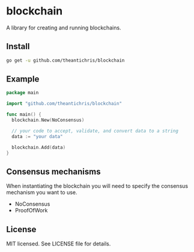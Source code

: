 # blockchain

A library for creating and running blockchains.

## Install

```bash
go get -u github.com/theantichris/blockchain
```

## Example

```go
package main

import "github.com/theantichris/blockchain"

func main() {
  blockchain.New(NoConsensus)

  // your code to accept, validate, and convert data to a string
  data := "your data"

  blockchain.Add(data)
}
```

## Consensus mechanisms

When instantiating the blockchain you will need to specify the consensus mechanism you want to use.

* NoConsensus
* ProofOfWork

## License

MIT licensed. See LICENSE file for details.
